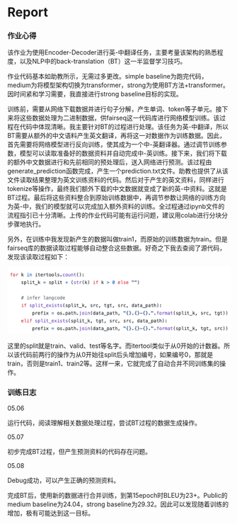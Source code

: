 # Report

### 作业心得

该作业为使用Encoder-Decoder进行英-中翻译任务，主要考量该架构的熟悉程度，以及NLP中的back-translation（BT）这一半监督学习技巧。

作业代码基本如助教所示，无需过多更改。simple baseline为跑完代码，medium为将模型架构切换为transformer，strong为使用BT方法+transformer。因时间紧和学习需要，我直接进行strong baseline目标的实现。

训练前，需要从网络下载数据并进行句子分解，产生单词、token等子单元。接下来将这些数据处理为二进制数据，供fairseq这一代码库进行网络模型训练。该过程在代码中体现清晰。我主要针对BT的过程进行处理。该任务为英-中翻译，所以BT需要从额外的中文语料产生英文翻译，再将这一对数据作为训练数据。因此，首先需要将网络模型进行反向训练，使其成为一个中-英翻译器。通过调节训练参数，模型可以读取准备好的数据资料并自动完成中-英训练。接下来，我们将下载的额外中文数据进行和先前相同的预处理后，送入网络进行预测。该过程由generate_prediction函数完成，产生一个prediction.txt文件。助教也提供了从该文件读取结果整理为英文训练资料的代码。然后对于产生的英文资料，同样进行tokenize等操作，最终我们额外下载的中文数据就变成了新的英-中资料。这就是BT过程。最后将这些资料整合到原始训练数据中，再调节参数让网络的训练方向为英-中，我们的模型就可以完成加入额外资料的训练。全过程通过ipynb文件的流程指引已十分清晰。上传的作业代码可能有运行问题，建议用colab进行分块分步骤地执行。

另外，在训练中我发现新产生的数据叫做train1，而原始的训练数据为train。但是fairseq库的数据读取过程能够自动整合这些数据。好奇之下我去查阅了源代码，发现该读取过程如下：

<img src="截屏2021-05-07 21.06.38.png" alt="截屏2021-05-07 21.06.38" style="zoom:100%;" />

这里的split就是train、valid、test等名字。而itertool类似于从0开始的计数器。所以该代码前两行的操作为从0开始往split后头增加编号，如果编号0，那就是train，否则是train1、train2等。这样一来，它就完成了自动合并不同训练集的操作。

### 训练日志

05.06

运行代码，阅读理解相关数据处理过程，尝试BT过程的数据生成操作。

05.07

初步完成BT过程，但产生预测资料的代码存在问题。

05.08

Debug成功，可以产生正确的预测资料。

完成BT后，使用新的数据进行合并训练，到第15epoch时BLEU为23+。Public的medium baseline为24.04，strong baseline为29.32。因此可以发现随着训练的增加，极有可能达到这一目标。